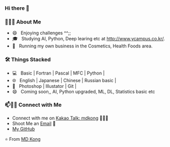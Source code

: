 ### Hi there 👋

<h3> 👨🏻‍💻 About Me </h3>

- 😄 &nbsp; Enjoying challenges ^^;;
- 🎓 &nbsp; Studying AI, Python, Deep learing etc at http://www.ycampus.co.kr/.
- 🌱 &nbsp; Running my own business in the Cosmetics, Health Foods area.

<h3>🛠 Things Stacked</h3>

- 💻 &nbsp; Basic | Fortran | Pascal | MFC | Python | 
- 🌐 &nbsp; English | Japanese | Chinese | Russian basic |
- 🔧 &nbsp; Photoshop | Illustator | Git | 
- 😄 &nbsp; Coming soon,, AI, Python upgraded, ML, DL, Statistics basic etc

### 📫🤝🏻 Connect with Me

 - Connect with me on [Kakao Talk: mdkong](https://linksharing.samsungcloud.com/rOtpGUu9RPZB) 👨🏻‍💻
 - Shoot Me an [Email](mailto:mdkong@gmail.com) 💌
 - [My GitHub](https://github.com/mdkong)

 ⭐️ From [MD Kong](https://happygiver.com)


<!--
**mdkong/mdkong** is a ✨ _special_ ✨ repository because its `README.md` (this file) appears on your GitHub profile.

Here are some ideas to get you started:

- 🔭 I’m currently working on ...
- 🌱 I’m currently learning ...
- 👯 I’m looking to collaborate on ...
- 🤔 I’m looking for help with ...
- 💬 Ask me about ...
- 📫 How to reach me: ...
- 😄 Pronouns: ...
- ⚡ Fun fact: ...
-->
